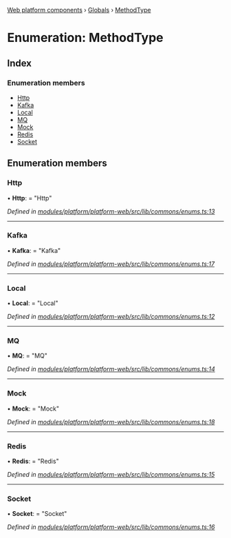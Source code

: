 [Web platform components](../README.md) › [Globals](../globals.md) › [MethodType](methodtype.md)

# Enumeration: MethodType

## Index

### Enumeration members

* [Http](methodtype.md#http)
* [Kafka](methodtype.md#kafka)
* [Local](methodtype.md#local)
* [MQ](methodtype.md#mq)
* [Mock](methodtype.md#mock)
* [Redis](methodtype.md#redis)
* [Socket](methodtype.md#socket)

## Enumeration members

###  Http

• **Http**: = "Http"

*Defined in [modules/platform/platform-web/src/lib/commons/enums.ts:13](https://github.com/nodulusteam/methodus.dev/blob/a3e1495/modules/platform/platform-web/src/lib/commons/enums.ts#L13)*

___

###  Kafka

• **Kafka**: = "Kafka"

*Defined in [modules/platform/platform-web/src/lib/commons/enums.ts:17](https://github.com/nodulusteam/methodus.dev/blob/a3e1495/modules/platform/platform-web/src/lib/commons/enums.ts#L17)*

___

###  Local

• **Local**: = "Local"

*Defined in [modules/platform/platform-web/src/lib/commons/enums.ts:12](https://github.com/nodulusteam/methodus.dev/blob/a3e1495/modules/platform/platform-web/src/lib/commons/enums.ts#L12)*

___

###  MQ

• **MQ**: = "MQ"

*Defined in [modules/platform/platform-web/src/lib/commons/enums.ts:14](https://github.com/nodulusteam/methodus.dev/blob/a3e1495/modules/platform/platform-web/src/lib/commons/enums.ts#L14)*

___

###  Mock

• **Mock**: = "Mock"

*Defined in [modules/platform/platform-web/src/lib/commons/enums.ts:18](https://github.com/nodulusteam/methodus.dev/blob/a3e1495/modules/platform/platform-web/src/lib/commons/enums.ts#L18)*

___

###  Redis

• **Redis**: = "Redis"

*Defined in [modules/platform/platform-web/src/lib/commons/enums.ts:15](https://github.com/nodulusteam/methodus.dev/blob/a3e1495/modules/platform/platform-web/src/lib/commons/enums.ts#L15)*

___

###  Socket

• **Socket**: = "Socket"

*Defined in [modules/platform/platform-web/src/lib/commons/enums.ts:16](https://github.com/nodulusteam/methodus.dev/blob/a3e1495/modules/platform/platform-web/src/lib/commons/enums.ts#L16)*

